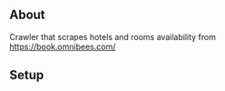 ## About

Crawler that scrapes hotels and rooms availability from https://book.omnibees.com/

## Setup
